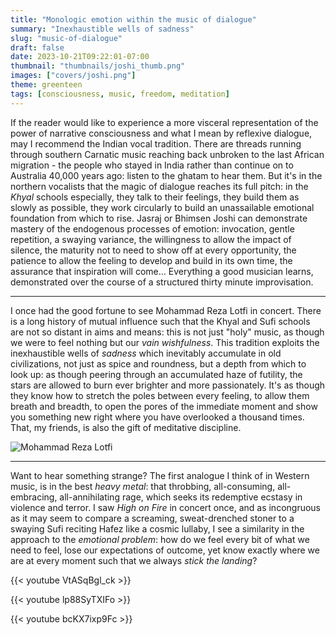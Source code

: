 ```yaml
---
title: "Monologic emotion within the music of dialogue"
summary: "Inexhaustible wells of sadness"
slug: "music-of-dialogue"
draft: false
date: 2023-10-21T09:22:01-07:00
thumbnail: "thumbnails/joshi_thumb.png"
images: ["covers/joshi.png"]
theme: greenteen
tags: [consciousness, music, freedom, meditation]
---
```


If the reader would like to experience a more visceral representation of the power of narrative consciousness and what I mean by reflexive dialogue, may I recommend the Indian vocal tradition. There are threads running through southern Carnatic music reaching back unbroken to the last African migration - the people who stayed in India rather than continue on to Australia 40,000 years ago: listen to the ghatam to hear them. But it's in the northern vocalists that the magic of dialogue reaches its full pitch: in the *Khyal* schools especially, they talk to their feelings, they build them as slowly as possible, they work circularly to build an unassailable emotional foundation from which to rise. Jasraj or Bhimsen Joshi can demonstrate mastery of the endogenous processes of emotion: invocation, gentle repetition, a swaying variance, the willingness to allow the impact of silence, the maturity not to need to show off at every opportunity, the patience to allow the feeling to develop and build in its own time, the assurance that inspiration will come... Everything a good musician learns, demonstrated over the course of a structured thirty minute improvisation.

---

I once had the good fortune to see Mohammad Reza Lotfi in concert. There is a long history of mutual influence such that the Khyal and Sufi schools are not so distant in aims and means: this is not just "holy" music, as though we were to feel nothing but our *vain wishfulness*. This tradition exploits the inexhaustible wells of *sadness* which inevitably accumulate in old civilizations, not just as spice and roundness, but a depth from which to look up: as though peering through an accumulated haze of futility, the stars are allowed to burn ever brighter and more passionately. It's as though they know how to stretch the poles between every feeling, to allow them breath and breadth, to open the pores of the immediate moment and show you something new right where you have overlooked a thousand times. That, my friends, is also the gift of meditative discipline.

![Mohammad Reza Lotfi](/lotfi.jpg)

---

Want to hear something strange? The first analogue I think of in Western music, is in the best *heavy metal*: that throbbing, all-consuming, all-embracing, all-annihilating rage, which seeks its redemptive ecstasy in violence and terror. I saw *High on Fire* in concert once, and as incongruous as it may seem to compare a screaming, sweat-drenched stoner to a swaying Sufi reciting Hafez like a cosmic lullaby, I see a similarity in the approach to the *emotional problem*: how do we feel every bit of what we need to feel, lose our expectations of outcome, yet know exactly where we are at every moment such that we always *stick the landing*?

{{< youtube VtASqBgl_ck >}}

{{< youtube lp88SyTXIFo >}}

{{< youtube bcKX7ixp9Fc >}}
